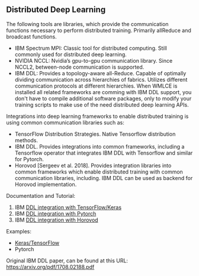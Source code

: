 ## Distributed Deep Learning

The following tools are libraries, which provide the communication functions necessary to perform distributed training. Primarily allReduce and broadcast functions.
- IBM Spectrum MPI: Classic tool for distributed computing.  Still commonly  used for distributed deep learning.
- NVIDIA NCCL: Nvidia’s gpu-to-gpu communication library. Since NCCL2, between-node communication is supported.
- IBM DDL: Provides a topology-aware all-Reduce. Capable of optimally dividing communication across hierarchies of fabrics.
Utilizes different communication protocols at different hierarchies. When WMLCE is installed all related frameworks are comming with IBM DDL support, you don't have to compile additional software packages, only to modify your training scripts to make use of the need distributed deep learning APIs.

Integrations into deep learning frameworks to enable distributed training is using common communication libraries such as:
- TensorFlow Distribution Strategies. Native Tensorflow distribution methods.
- IBM DDL. Provides integrations into common frameworks, including a Tensorflow operator that integrates IBM DDL with Tensorflow and similar for Pytorch.
- Horovod [Sergeev et al. 2018]. Provides integration libraries into common frameworks which enable distributed training with common communication libraries, including. IBM DDL can be used as backend for Horovod implementation.

Documentation and Tutorial:
1. IBM [DDL integration with TensorFlow/Keras](https://www.ibm.com/support/knowledgecenter/SS5SF7_1.6.2/navigation/wmlce_ddltf_tutorial.html)
2. IBM [DDL integration with Pytorch](https://www.ibm.com/support/knowledgecenter/SS5SF7_1.6.2/navigation/wmlce_ddlpytorch_tutorial.html)
3. IBM [DDL integration with Horovod](https://developer.ibm.com/linuxonpower/2018/08/24/distributed-deep-learning-horovod-powerai-ddl/)

Examples:
- [Keras/TensorFlow](https://github.com/IBM/powerai/tree/master/examples/tensorflow_large_model_support/v2)
- Pytorch

Original IBM DDL paper, can be found at this URL: https://arxiv.org/pdf/1708.02188.pdf
